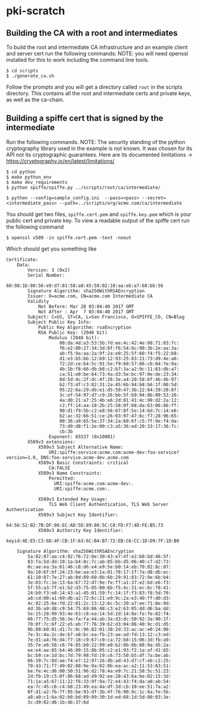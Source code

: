 # pki-scratch


## Building the CA with a root and intermediates

To build the root and intermediate CA infrastructure and an example client and server cert run the following commands:
NOTE: you will need openssl installed for this to work including the command line tools.
```
$ cd scripts
$ ./generate_ca.sh
```

Follow the prompts and you will get a directory called `root` in the scripts directory. This contains all the root and intermediate certs and private keys, as well as the ca-chain.

## Building a spiffe cert that is signed by the intermediate

Run the following commands.
NOTE: The security standing of the python cryptography library used in the example is not known. It was chosen for its API
not its cryptographic guarantees. Here are its documented limitations -> https://cryptography.io/en/latest/limitations/

```
$ cd python
$ make python_env
$ make dev_requirements
$ python spiffe/spiffe.py ../scripts/root/ca/intermediate/

$ python --config=sample_config.ini  --pass=<pass> --secret=<intermediate_pass> --path=../scripts/org/acme.com/ca/intermediate
```
You should get two files, `spiffe.cert.pem` and `spiffe.key.pem` which is your public cert and private key. To view a readable output of the spiffe cert run the following command

```
$ openssl x509 -in spiffe.cert.pem -text -noout
```

Which should get you something like

```
Certificate:
    Data:
        Version: 3 (0x2)
        Serial Number:
            60:98:1b:80:56:e9:d7:81:58:a0:45:58:02:10:aa:eb:a7:68:bb:56
        Signature Algorithm: sha256WithRSAEncryption
        Issuer: O=acme.com, CN=acme.com Intermediate CA
        Validity
            Not Before: Mar 28 03:04:40 2017 GMT
            Not After : Apr  7 03:04:40 2017 GMT
        Subject: C=US, ST=CA, L=San Francisco, O=SPIFFE_CO, CN=Blog
        Subject Public Key Info:
            Public Key Algorithm: rsaEncryption
            RSA Public Key: (2048 bit)
                Modulus (2048 bit):
                    00:da:4d:a3:53:5b:7d:ee:4c:42:4e:88:71:83:7c:
                    f6:e2:00:27:34:3d:8f:f6:54:8c:90:3b:2e:aa:3a:
                    ab:f5:9a:aa:2a:9f:2a:e0:25:5f:60:f4:f5:22:b8:
                    d1:e3:b5:bb:12:b9:12:93:25:83:21:73:d9:4e:a6:
                    72:2d:ce:b4:5c:91:5e:f9:60:57:86:cb:04:7e:9a:
                    4b:1b:f8:66:db:b8:c2:b7:3a:a2:9c:11:63:db:a7:
                    ca:51:e0:be:64:73:4a:d3:5e:bc:97:0e:de:23:34:
                    8d:5d:4c:2f:dc:4f:26:3e:a4:20:58:6f:4b:4b:97:
                    b2:f3:4f:c3:82:31:2a:45:6b:94:b8:b6:1f:00:5d:
                    95:22:6a:29:db:e1:d5:50:47:3b:22:84:39:20:8f:
                    3c:ef:54:97:d7:c9:26:bb:5f:b9:94:8b:09:53:26:
                    4a:d0:21:a7:25:4b:e6:2d:01:41:4c:99:d2:2a:12:
                    c2:ff:14:aa:18:2b:25:58:0f:68:da:63:06:86:ff:
                    90:d1:f9:5b:c2:e8:56:67:8f:5e:14:6d:7c:14:e6:
                    b2:ac:32:66:51:ce:26:03:97:47:6c:f7:28:96:65:
                    00:36:a9:65:5e:37:34:2a:60:6f:c5:7f:9e:f4:da:
                    73:d9:d8:f1:2e:00:c3:a5:36:ed:20:33:17:36:7c:
                    cb:3b
                Exponent: 65537 (0x10001)
        X509v3 extensions:
            X509v3 Subject Alternative Name:
                URI:spiffe:service:acme.com:acme-dev:foo-service?version=1.0, DNS:foo-service.acme-dev.acme.com
            X509v3 Basic Constraints: critical
                CA:FALSE
            X509v3 Name Constraints:
                Permitted:
                  URI:spiffe:acme.com:acme-dev:.
                  URI:spiffe:acme.com:.

            X509v3 Extended Key Usage:
                TLS Web Client Authentication, TLS Web Server Authentication
            X509v3 Subject Key Identifier:
                64:56:52:B2:7B:DF:86:EC:AD:5D:89:86:5C:C8:FD:F7:4D:FE:B5:73
            X509v3 Authority Key Identifier:
                keyid:4E:E5:C3:6D:4F:CB:1F:63:6C:B4:B7:72:EB:C6:CC:1D:D9:7F:1D:B0

    Signature Algorithm: sha256WithRSAEncryption
        5a:02:87:aa:c4:92:76:72:0e:30:43:e7:4f:e2:b0:bd:46:5f:
        83:fa:5d:dd:10:1a:b4:8c:7c:ab:85:bb:d5:06:40:c7:d2:73:
        0c:ae:ea:3a:61:46:c8:d6:e4:e9:5e:b0:14:eb:70:02:8c:87:
        9a:10:6f:bf:24:23:be:aa:e3:1a:01:78:17:1f:7a:d8:db:ec:
        61:10:87:7e:27:ab:0d:89:60:8b:6b:29:91:83:72:9e:6b:b4:
        3e:03:fc:1e:13:6a:67:72:d7:9e:fe:ff:a1:37:e2:bd:e6:f3:
        5f:55:a3:7f:e1:b2:d3:75:05:00:6b:f5:4c:31:ec:6c:78:41:
        24:b9:f3:e8:14:43:a1:45:01:59:fc:14:1f:f3:83:f8:5d:70:
        a8:cd:00:a1:69:db:a2:72:6c:21:e9:9c:2a:e3:40:ff:d0:d3:
        4c:92:25:6e:fd:22:01:2c:13:12:6c:5c:39:a7:ee:71:8e:9d:
        4d:3b:a9:d8:c9:54:75:69:06:48:c3:e2:63:05:dd:d6:ba:dd:
        5e:15:28:99:93:4e:63:c8:ea:14:5d:2d:14:8e:fe:fe:82:f4:
        66:77:75:d5:56:3e:fa:fa:44:ab:3a:d3:dc:50:92:3a:90:1f:
        70:0f:7c:6f:22:e5:eb:77:76:39:b2:d3:04:06:40:9c:d1:d5:
        9b:80:b0:01:d1:7c:0c:96:82:01:38:2d:33:ac:ac:e0:24:90:
        7e:3c:4a:2c:de:b7:a8:bc:ea:fb:23:ae:ad:fd:13:12:c3:ed:
        7e:d1:a4:f6:d4:f7:18:c9:67:c0:ca:72:b8:15:06:3d:fb:a9:
        35:7e:e6:58:c6:74:85:b0:22:99:e0:b2:0b:8b:88:9a:45:2a:
        ee:e4:ae:85:b4:46:09:15:8b:05:c2:e1:93:f2:1a:af:41:65:
        bc:b9:ce:1d:bc:7d:79:98:fd:19:c6:73:50:b5:df:7a:be:ab:
        66:39:7c:0d:ae:f4:e7:12:97:26:db:ad:43:d7:cf:eb:c2:25:
        70:43:71:f7:49:02:80:9e:9a:82:0b:ea:ac:a2:11:53:63:51:
        be:fe:4c:d6:00:50:51:96:d2:78:4a:e9:7c:21:58:5c:51:23:
        2d:fb:19:c5:0f:86:68:ad:49:92:ee:28:43:6a:be:02:15:3d:
        71:1a:a5:67:11:22:f6:33:9f:9a:72:e4:43:f4:da:a0:ab:54:
        ea:7c:45:c6:c4:b8:23:49:ea:4a:df:3d:cb:10:ee:51:7a:a2:
        0f:d1:a2:fb:7f:95:be:93:df:3b:4f:76:90:9c:1c:8a:fe:5b:
        a8:a0:c1:6a:02:b0:bd:09:09:30:1d:ed:68:1d:5d:80:03:3e:
        3c:d9:02:d6:1b:4b:37:6d